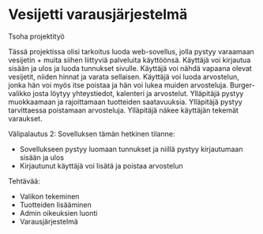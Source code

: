 # Vesijetti varausjärjestelmä
Tsoha projektityö

Tässä projektissa olisi tarkoitus luoda web-sovellus, jolla pystyy varaamaan vesijetin + muita siihen liittyviä palveluita käyttöönsä.
Käyttäjä voi kirjautua sisään ja ulos ja luoda tunnukset sivulle.
Käyttäjä voi nähdä vapaana olevat vesijetit, niiden hinnat ja varata sellaisen.
Käyttäjä voi luoda arvostelun, jonka hän voi myös itse poistaa ja hän voi lukea muiden arvosteluja.
Burger-valikko josta löytyy yhteystiedot, kalenteri ja arvostelut.
Ylläpitäjä pystyy muokkaamaan ja rajoittamaan tuotteiden saatavuuksia.
Ylläpitäjä pystyy tarvittaessa poistamaan arvosteluja.
Ylläpitäjä näkee käyttäjän tekemät varaukset.

Välipalautus 2:
Sovelluksen tämän hetkinen tilanne:
- Sovellukseen pystyy luomaan tunnukset ja niillä pystyy kirjautumaan sisään ja ulos
- Kirjautunut käyttäjä voi lisätä ja poistaa arvostelun

Tehtävää:
- Valikon tekeminen
- Tuotteiden lisääminen
- Admin oikeuksien luonti
- Varausjärjestelmä
